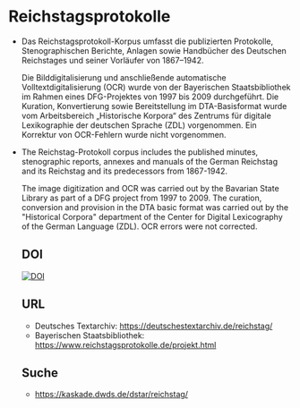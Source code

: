 # Reichstagsprotokolle

- Das Reichstagsprotokoll-Korpus umfasst die publizierten Protokolle,
  Stenographischen Berichte, Anlagen sowie Handbücher des Deutschen
  Reichstages und seiner Vorläufer von 1867–1942. 

  Die Bilddigitalisierung und anschließende automatische
  Volltextdigitalisierung (OCR) wurde von der Bayerischen
  Staatsbibliothek im Rahmen eines DFG-Projektes von 1997 bis 2009
  durchgeführt. Die Kuration, Konvertierung sowie Bereitstellung im
  DTA-Basisformat wurde vom Arbeitsbereich „Historische Korpora“ des
  Zentrums für digitale Lexikographie der deutschen Sprache (ZDL)
  vorgenommen. Ein Korrektur von OCR-Fehlern wurde nicht vorgenommen.


- The Reichstag-Protokoll corpus includes the published minutes,
  stenographic reports, annexes and manuals of the German Reichstag and its
  Reichstag and its predecessors from 1867-1942. 

  The image digitization and OCR was carried out by the Bavarian State Library as part of a DFG project from 1997 to 2009.
  The curation, conversion and provision in the DTA basic format was carried out by the "Historical Corpora" department of the
  Center for Digital Lexicography of the German Language (ZDL). OCR errors were not corrected.
  
  ## DOI
  [![DOI](https://zenodo.org/badge/DOI/10.5281/zenodo.10214326.svg)](https://doi.org/10.5281/zenodo.10214326)

  ## URL
  - Deutsches Textarchiv: https://deutschestextarchiv.de/reichstag/
  - Bayerischen Staatsbibliothek: https://www.reichstagsprotokolle.de/projekt.html
  
 
  ## Suche
  - https://kaskade.dwds.de/dstar/reichstag/
